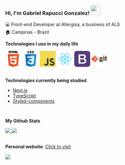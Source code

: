 ### Hi, I'm Gabriel Rapucci Gonzalez! <img src="https://media.giphy.com/media/hvRJCLFzcasrR4ia7z/giphy.gif" width="30px" height="30px">

💻   Front-end Developer at Allergisa, a business of ALS <br>
:house:   Campinas - Brazil
<br>

**Technologies I use in my daily life** <br>
<div>
  <img height="50" alt="html" src="https://raw.githubusercontent.com/github/explore/5c058a388828bb5fde0bcafd4bc867b5bb3f26f3/topics/html/html.png">
  <img height="50" alt="css" src="https://raw.githubusercontent.com/github/explore/80688e429a7d4ef2fca1e82350fe8e3517d3494d/topics/css/css.png">
  <img height="50" alt="javascript" src="https://raw.githubusercontent.com/github/explore/80688e429a7d4ef2fca1e82350fe8e3517d3494d/topics/javascript/javascript.png">
  <img height="50" alt="react" src="https://raw.githubusercontent.com/github/explore/80688e429a7d4ef2fca1e82350fe8e3517d3494d/topics/react/react.png">
  <img height="50" alt="bootstrap" src="https://raw.githubusercontent.com/github/explore/80688e429a7d4ef2fca1e82350fe8e3517d3494d/topics/bootstrap/bootstrap.png">
  <img height="50" alt="git" src="https://raw.githubusercontent.com/github/explore/80688e429a7d4ef2fca1e82350fe8e3517d3494d/topics/git/git.png">
</div>
<br>

**Technologies currently being studied** <br>
- [Next.js](https://nextjs.org/)
- [TypeScript](https://www.typescriptlang.org/)
- [Styled-components](https://styled-components.com/)
<br>

**My Github Stats** <br>
<div>
  <a href="https://github.com/gabrielrg14">
    <img height="170em" src="https://github-readme-stats.vercel.app/api?username=gabrielrg14&count_private=true&show_icons=true&&theme=prussian"/>
    <img height="170em" src="https://github-readme-stats.vercel.app/api/top-langs/?username=gabrielrg14&layout=compact&langs_count=8&theme=prussian"/>
  </a>
</div>
<br>

**Personal website**: <a href="https://personal-website-gabrielrg.vercel.app/">Click to visit</a><br>

<a href="https://github.com/anuraghazra/personal-website">
  <img height="170em" align="center" src="https://github-readme-stats.vercel.app/api/pin/?username=gabrielrg14&repo=personal-website&theme=prussian" />
</a>
